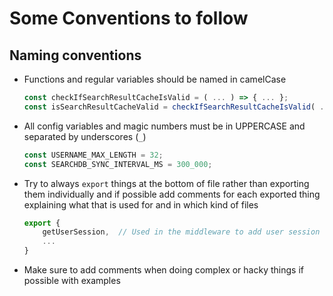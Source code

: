 # Some Conventions to follow

## Naming conventions
- Functions and regular variables should be named in camelCase
    ```typescript
    const checkIfSearchResultCacheIsValid = ( ... ) => { ... };
    const isSearchResultCacheValid = checkIfSearchResultCacheIsValid( ... );
    ```

- All config variables and magic numbers must be in UPPERCASE and separated by underscores (`_`)
    ```typescript
    const USERNAME_MAX_LENGTH = 32;
    const SEARCHDB_SYNC_INTERVAL_MS = 300_000;
    ```
- Try to always `export` things at the bottom of file rather than exporting them individually and if possible add comments for each exported thing explaining what that is used for and in which kind of files
    ```typescript
    export {
        getUserSession,  // Used in the middleware to add user session details to the request context
        ...
    }
    ```

- Make sure to add comments when doing complex or hacky things if possible with examples
